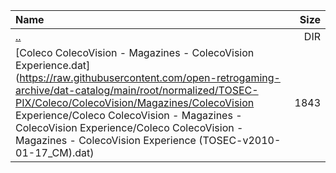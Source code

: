 |Name|Size|
|:---|---:|
|[..](../index.html)|DIR|
|[Coleco ColecoVision - Magazines - ColecoVision Experience.dat](https://raw.githubusercontent.com/open-retrogaming-archive/dat-catalog/main/root/normalized/TOSEC-PIX/Coleco/ColecoVision/Magazines/ColecoVision Experience/Coleco ColecoVision - Magazines - ColecoVision Experience/Coleco ColecoVision - Magazines - ColecoVision Experience (TOSEC-v2010-01-17_CM).dat)|1843|
